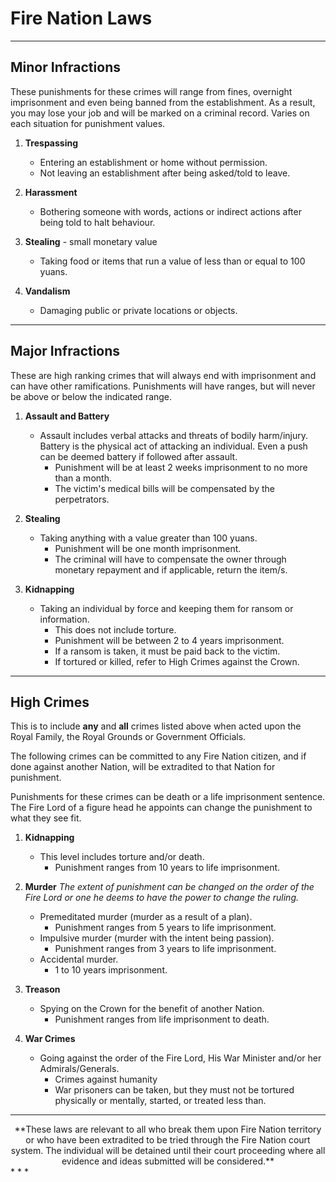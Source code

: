 # Fire Nation Laws
* * *

## Minor Infractions

These punishments for these crimes will range from fines, overnight imprisonment and even being banned from the establishment. As a result, you may lose your job and will be marked on a criminal record. Varies on each situation for punishment values.

1. **Trespassing**
    - Entering an establishment or home without permission.
    - Not leaving an establishment after being asked/told to leave.

2. **Harassment**
    - Bothering someone with words, actions or indirect actions after being told to halt behaviour.

3. **Stealing** - small monetary value
    - Taking food or items that run a value of less than or equal to 100 yuans.

4. **Vandalism**
    - Damaging public or private locations or objects. 
* * *

## Major Infractions

These are high ranking crimes that will always end with imprisonment and can have other ramifications. Punishments will have ranges, but will never be above or below the indicated range. 

1. **Assault and Battery**
    - Assault includes verbal attacks and threats of bodily harm/injury. Battery is the physical act of attacking an individual. Even a push can be deemed battery if followed after assault.
        - Punishment will be at least 2 weeks imprisonment to no more than a month.
        - The victim's medical bills will be compensated by the perpetrators.

2. **Stealing**
    - Taking anything with a value greater than 100 yuans.
        - Punishment will be one month imprisonment.
        - The criminal will have to compensate the owner through monetary repayment and if applicable, return the item/s.

3. **Kidnapping**
    - Taking an individual by force and keeping them for ransom or information.
        - This does not include torture.
        - Punishment will be between 2 to 4 years imprisonment.
        - If a ransom is taken, it must be paid back to the victim.
        - If tortured or killed, refer to High Crimes against the Crown.
* * *

## High Crimes

This is to include **any** and **all** crimes listed above when acted upon the Royal Family, the Royal Grounds or Government Officials.

The following crimes can be committed to any Fire Nation citizen, and if done against another Nation, will be extradited to that Nation for punishment. 

Punishments for these crimes can be death or a life imprisonment sentence. The Fire Lord of a figure head he appoints can change the punishment to what they see fit. 

1. **Kidnapping**
    - This level includes torture and/or death.
        - Punishment ranges from 10 years to life imprisonment.

2.  **Murder**
*The extent of punishment can be changed on the order of the Fire Lord or one he deems to have the power to change the ruling.*
    - Premeditated murder (murder as a result of a plan).
        - Punishment ranges from 5 years to life imprisonment.
    - Impulsive murder (murder with the intent being passion).
        - Punishment ranges from 3 years to life imprisonment.
    - Accidental murder.
        - 1 to 10 years imprisonment.

3. **Treason**
    - Spying on the Crown for the benefit of another Nation.
        - Punishment ranges from life imprisonment to death.

4. **War Crimes**
    - Going against the order of the Fire Lord, His War Minister and/or her Admirals/Generals.
        - Crimes against humanity
        - War prisoners can be taken, but they must not be tortured physically or mentally, started, or treated less than.
* * *

<center>**These laws are relevant to all who break them upon Fire Nation territory or who have been extradited to be tried through the Fire Nation court system. The individual will be detained until their court proceeding where all evidence and ideas submitted will be considered.**</center> 
* * *